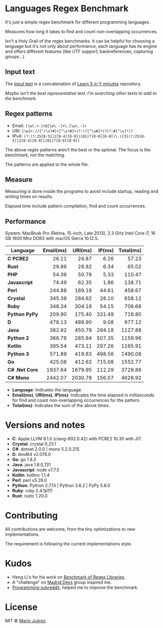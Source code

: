 # Languages Regex Benchmark

It's just a simple regex benchmark for different programming languages.

Measures how long it takes to find and count non-overlapping occurrences.

Isn't a Holy Grail of the regex benchmarks. It can be helpful for choosing a language but it's not only about performance, each language has its engine and offers different features (like UTF support, backreferences, capturing groups...)

## Input text

The [input text](input-text.txt) is a concatenation of [Learn X in Y minutes](https://github.com/adambard/learnxinyminutes-docs) repository.

*Maybe isn't the best representative text. I'm searching other texts to add to the benchmark.*

## Regex patterns

- Email: ``[\w\.+-]+@[\w\.-]+\.[\w\.-]+``
- URI: ``[\w]+://[^/\s?#]+[^\s?#]+(?:\?[^\s#]*)?(?:#[^\s]*)?``
- IPv4: ``(?:(?:25[0-5]|2[0-4][0-9]|[01]?[0-9][0-9])\.){3}(?:25[0-5]|2[0-4][0-9]|[01]?[0-9][0-9])``

The above regex patterns aren't the best or the optimal. The focus is the benchmark, not the matching.

The patterns are applied to the whole file.

## Measure

Measuring is done inside the programs to avoid include startup, reading and writing times on results.

Elapsed time include pattern compilation, find and count occurrences.

## Performance

System: MacBook Pro (Retina, 15-inch, Late 2013), 2.3 GHz Intel Core i7, 16 GB 1600 Mhz DDR3 with macOS Sierra 10.12.5.

Language | Email(ms) | URI(ms) | IP(ms) | Total(ms)
--- | ---: | ---: | ---: | ---:
**C PCRE2** | 26.11 | 24.87 | 6.26 | 57.23
**Rust** | 29.86 | 28.82 | 6.34 | 65.02
**PHP** | 54.36 | 50.78 | 5.33 | 110.47
**Javascript** | 74.49 | 62.35 | 1.86 | 138.71
**Perl** | 244.88 | 169.18 | 44.61 | 458.67
**Crystal** | 345.39 | 284.62 | 28.10 | 658.12
**Ruby** | 348.34 | 304.18 | 54.15 | 706.68
**Python PyPy** | 209.90 | 175.40 | 331.49 | 716.80
**D** | 478.13 | 489.90 | 9.08 | 977.12
**Java** | 382.92 | 450.79 | 294.18 | 1127.88
**Python 2** | 366.78 | 285.84 | 507.35 | 1159.96
**Kotlin** | 395.54 | 473.11 | 297.26 | 1165.91
**Python 3** | 571.89 | 419.63 | 498.56 | 1490.08
**Go** | 425.08 | 412.62 | 715.08 | 1552.77
**C# .Net Core** | 1937.64 | 1679.95 | 112.29 | 3729.88
**C# Mono** | 2442.07 | 2030.78 | 156.07 | 4628.92

- **Language**: Indicates the language.
- **Email(ms)**, **URI(ms)**, **IP(ms)**: Indicates the time elapsed in milliseconds for find and count non-overlapping occurrences for the pattern.
- **Total(ms)**: Indicates the sum of the above times.

# Versions and notes

- **C**: Apple LLVM 8.1.0 (clang-802.0.42) with PCRE2 10.30 with JIT.
- **Crystal**: crystal 0.23.1
- **C#**: dotnet 2.0.0 | mono 5.2.0.215
- **D**: dmd64 v2.076.0
- **Go**: go 1.8.3
- **Java**: java 1.8.0_131
- **Javascript**: node v7.7.3
- **Kotlin**: kotlinc 1.1.4
- **Perl**: perl v5.26.0
- **Python**: Python 2.7.13 | Python 3.6.2 | PyPy 5.8.0
- **Ruby**: ruby 2.4.1p111
- **Rust**: rustc 1.20.0

# Contributing

All contributions are welcome, from the tiny optimizations to new implementations.

The requirement is following the current implementations style.

# Kudos

- Heng Li's for his work on [Benchmark of Regex Libraries](http://lh3lh3.users.sourceforge.net/reb.shtml).
- A "challenge" on [Madrid Devs](http://madriddevs.org/) group inspired me.
- [Programming subreddit](https://www.reddit.com/r/programming/), helped me to improve the benchmark.

# License

MIT © [Mario Juárez](https://github.com/mariomka).

